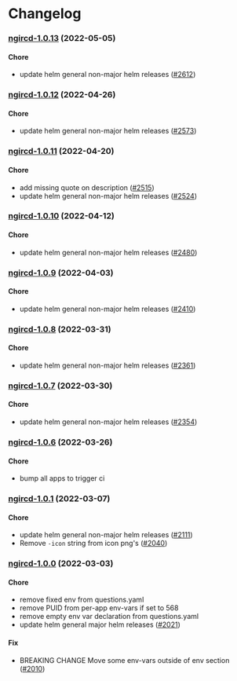 # Changelog<br>


<a name="ngircd-1.0.13"></a>
### [ngircd-1.0.13](https://github.com/truecharts/apps/compare/ngircd-1.0.12...ngircd-1.0.13) (2022-05-05)

#### Chore

* update helm general non-major helm releases ([#2612](https://github.com/truecharts/apps/issues/2612))



<a name="ngircd-1.0.12"></a>
### [ngircd-1.0.12](https://github.com/truecharts/apps/compare/ngircd-1.0.11...ngircd-1.0.12) (2022-04-26)

#### Chore

* update helm general non-major helm releases ([#2573](https://github.com/truecharts/apps/issues/2573))



<a name="ngircd-1.0.11"></a>
### [ngircd-1.0.11](https://github.com/truecharts/apps/compare/ngircd-1.0.10...ngircd-1.0.11) (2022-04-20)

#### Chore

* add missing quote on description ([#2515](https://github.com/truecharts/apps/issues/2515))
* update helm general non-major helm releases ([#2524](https://github.com/truecharts/apps/issues/2524))



<a name="ngircd-1.0.10"></a>
### [ngircd-1.0.10](https://github.com/truecharts/apps/compare/ngircd-1.0.9...ngircd-1.0.10) (2022-04-12)

#### Chore

* update helm general non-major helm releases ([#2480](https://github.com/truecharts/apps/issues/2480))



<a name="ngircd-1.0.9"></a>
### [ngircd-1.0.9](https://github.com/truecharts/apps/compare/ngircd-1.0.8...ngircd-1.0.9) (2022-04-03)

#### Chore

* update helm general non-major helm releases ([#2410](https://github.com/truecharts/apps/issues/2410))



<a name="ngircd-1.0.8"></a>
### [ngircd-1.0.8](https://github.com/truecharts/apps/compare/ngircd-1.0.7...ngircd-1.0.8) (2022-03-31)

#### Chore

* update helm general non-major helm releases ([#2361](https://github.com/truecharts/apps/issues/2361))



<a name="ngircd-1.0.7"></a>
### [ngircd-1.0.7](https://github.com/truecharts/apps/compare/ngircd-1.0.6...ngircd-1.0.7) (2022-03-30)

#### Chore

* update helm general non-major helm releases ([#2354](https://github.com/truecharts/apps/issues/2354))



<a name="ngircd-1.0.6"></a>
### [ngircd-1.0.6](https://github.com/truecharts/apps/compare/ngircd-1.0.5...ngircd-1.0.6) (2022-03-26)

#### Chore

* bump all apps to trigger ci



<a name="ngircd-1.0.1"></a>
### [ngircd-1.0.1](https://github.com/truecharts/apps/compare/ngircd-1.0.0...ngircd-1.0.1) (2022-03-07)

#### Chore

* update helm general non-major helm releases ([#2111](https://github.com/truecharts/apps/issues/2111))
* Remove `-icon` string from icon png's ([#2040](https://github.com/truecharts/apps/issues/2040))



<a name="ngircd-1.0.0"></a>
### [ngircd-1.0.0](https://github.com/truecharts/apps/compare/ngircd-0.0.23...ngircd-1.0.0) (2022-03-03)

#### Chore

* remove fixed env from questions.yaml
* remove PUID from per-app env-vars if set to 568
* remove empty env var declaration from questions.yaml
* update helm general major helm releases ([#2021](https://github.com/truecharts/apps/issues/2021))

#### Fix

* BREAKING CHANGE Move some env-vars outside of env section ([#2010](https://github.com/truecharts/apps/issues/2010))
